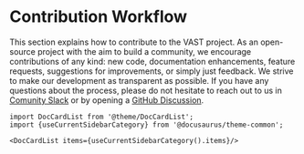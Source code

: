 # Contribution Workflow

This section explains how to contribute to the VAST project. As an open-source
project with the aim to build a community, we encourage contributions of any
kind: new code, documentation enhancements, feature requests, suggestions for
improvements, or simply just feedback. We strive to make our development
as transparent as possible. If you have any questions about the process, please
do not hesitate to reach out to us in [Comunity Slack](http://slack.tenzir.com)
or by opening a [GitHub Discussion](https://github.com/tenzir/vast/discussions).

```mdx-code-block
import DocCardList from '@theme/DocCardList';
import {useCurrentSidebarCategory} from '@docusaurus/theme-common';

<DocCardList items={useCurrentSidebarCategory().items}/>
```
